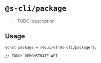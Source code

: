 # `@s-cli/package`

> TODO: description

## Usage

```
const package = require('@s-cli/package');

// TODO: DEMONSTRATE API
```
